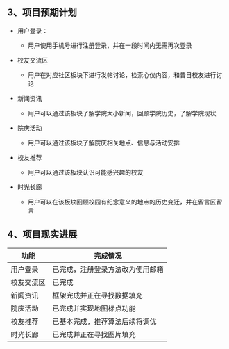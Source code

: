 ## 3、项目预期计划

- 用户登录：
  - 用户使用手机号进行注册登录，并在一段时间内无需再次登录
- 校友交流区
  - 用户在对应社区板块下进行发帖讨论，检索心仪内容，和昔日校友进行讨论
- 新闻资讯
  - 用户可以通过该板块了解学院大小新闻，回顾学院历史，了解学院现状

- 院庆活动
  - 用户可以通过该板块了解院庆相关地点、信息与活动安排
- 校友推荐
  - 用户可以通过该板块认识可能感兴趣的校友
- 时光长廊
  - 用户可以在该板块回顾校园有纪念意义的地点的历史变迁，并在留言区留言



## 4、项目现实进展

| 功能       | 完成情况                         |
| ---------- | -------------------------------- |
| 用户登录   | 已完成，注册登录方法改为使用邮箱 |
| 校友交流区 | 已完成                           |
| 新闻资讯   | 框架完成并正在寻找数据填充       |
| 院庆活动   | 已完成并实现地图标点功能         |
| 校友推荐   | 已基本完成，推荐算法后续将调优   |
| 时光长廊   | 已完成并正在寻找图片填充         |

